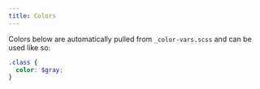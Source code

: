 ```yaml
---
title: Colors
---
```

Colors below are automatically pulled from `_color-vars.scss` and can be used like so:

```scss
.class {
  color: $gray;
}
```

